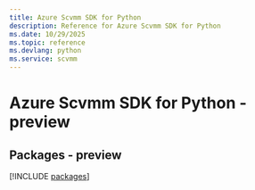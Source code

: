 ```yaml
---
title: Azure Scvmm SDK for Python
description: Reference for Azure Scvmm SDK for Python
ms.date: 10/29/2025
ms.topic: reference
ms.devlang: python
ms.service: scvmm
---
```

# Azure Scvmm SDK for Python - preview
## Packages - preview
[!INCLUDE [packages](scvmm-index.md)]